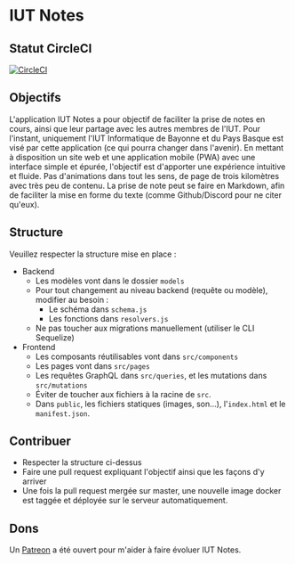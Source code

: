 # IUT Notes

## Statut CircleCI
[![CircleCI](https://circleci.com/gh/pLaborderie/iut-notes/tree/master.svg?style=svg)](https://circleci.com/gh/pLaborderie/iut-notes/tree/master)

## Objectifs
L'application IUT Notes a pour objectif de faciliter la prise de notes en cours, ainsi que leur partage
avec les autres membres de l'IUT. Pour l'instant, uniquement l'IUT Informatique de Bayonne et du Pays Basque
est visé par cette application (ce qui pourra changer dans l'avenir).
En mettant à disposition un site web et une application mobile (PWA) avec une interface simple et épurée,
l'objectif est d'apporter une expérience intuitive et fluide. Pas d'animations dans tout les sens, de page
de trois kilomètres avec très peu de contenu.
La prise de note peut se faire en Markdown, afin de faciliter la mise en forme du texte (comme Github/Discord pour ne citer qu'eux).

## Structure
Veuillez respecter la structure mise en place :
- Backend
  - Les modèles vont dans le dossier `models`
  - Pour tout changement au niveau backend (requête ou modèle), modifier au besoin :
    - Le schéma dans `schema.js`
    - Les fonctions dans `resolvers.js`
  - Ne pas toucher aux migrations manuellement (utiliser le CLI Sequelize)
- Frontend
  - Les composants réutilisables vont dans `src/components`
  - Les pages vont dans `src/pages`
  - Les requêtes GraphQL dans `src/queries`, et les mutations dans `src/mutations`
  - Éviter de toucher aux fichiers à la racine de `src`.
  - Dans `public`, les fichiers statiques (images, son...), l'`index.html` et le `manifest.json`.

## Contribuer
- Respecter la structure ci-dessus
- Faire une pull request expliquant l'objectif ainsi que les façons d'y arriver
- Une fois la pull request mergée sur master, une nouvelle image docker est taggée et déployée sur le serveur automatiquement.

## Dons
Un [Patreon](https://patreon.com/plaborderie) a été ouvert pour m'aider à faire évoluer IUT Notes.
